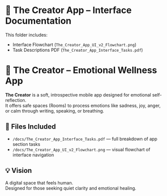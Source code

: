 # 📘 The Creator App – Interface Documentation

This folder includes:
- Interface Flowchart (`The_Creator_App_UI_v2_Flowchart.png`)
- Task Descriptions PDF (`The_Creator_App_Interface_Tasks.pdf`)
# 🌿 The Creator – Emotional Wellness App

**The Creator** is a soft, introspective mobile app designed for emotional self-reflection.  
It offers safe spaces (Rooms) to process emotions like sadness, joy, anger, or calm through writing, speaking, or breathing.

## 📂 Files Included

- `/docs/The_Creator_App_Interface_Tasks.pdf` — full breakdown of app section tasks
- `/docs/The_Creator_App_UI_v2_Flowchart.png` — visual flowchart of interface navigation

## 💡 Vision

A digital space that feels human.  
Designed for those seeking quiet clarity and emotional healing.
